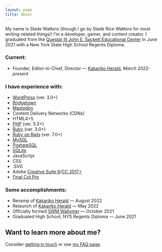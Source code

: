 ```yaml
---
layout: page
title: About
---
```


My name is Slade Watkins (though I go by Slade Rice Watkins for most writing-related things)! I'm a developer, gamer, and content creator. I graduated from the [Questar III John E. Sackett Educational Center](https://www.questar.org/locations/john-e-sackett-educational-center/) in June 2021 with a New York State High School Regents Diploma.

### Current:

- Founder, Editor-in-Chief, Director — [Kakariko Herald](https://www.kakarikoherald.com), *March 2022-present*

### I have experience with:

- [WordPress](https://wordpress.org) (ver. 3.0+)
- [Bridgetown](https://www.bridgetownrb.com)
- [Mastodon](https://joinmastodon.org)
- Content Delivery Networks (CDNs)
- HTML4+5
- [PHP](https://www.php.net) (ver. 5.3+)
- [Ruby](https://ruby-lang.org) (ver. 3.0+)
- [Ruby on Rails](https://rubyonrails.org) (ver. 7.0+)
- [MySQL](https://www.mysql.com/)
- [PostgreSQL](https://www.postgresql.org/)
- [SQLite](https://www.sqlite.org/index.html)
- JavaScript
- CSS
- .SVG
- Adobe [Creative Suite 6](https://en.wikipedia.org/wiki/Adobe_Creative_Suite#Creative_Suite_6)/[CC 2017+](https://www.adobe.com/creativecloud.html)
- [Final Cut Pro](https://www.apple.com/final-cut-pro/)

### Some accomplishments:

- Revamp of [Kakariko Herald](https://www.kakarikoherald.com) — August 2022
- Relaunch of [Kakariko Herald](https://www.kakarikoherald.com) — May 2022
- Officially formed [SWM Wallymer](https://www.wallymer.com) — October 2021
- Graduated High School, NYS Regents Diploma — June 2021

## Want to learn more about me?
Consider [getting in touch](https://www.sladewatkins.com/contact/) or see [my FAQ page](https://www.sladewatkins.com/faq/).

